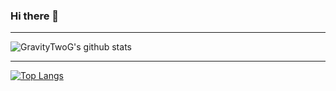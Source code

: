 ### Hi there 👋

---

![GravityTwoG's github stats](https://github-readme-stats-sigma-lime.vercel.app/api?username=GravityTwoG&show_icons=true)

---

[![Top Langs](https://github-readme-stats-sigma-lime.vercel.app/api/top-langs/?username=GravityTwoG)](https://github.com/anuraghazra/github-readme-stats)
